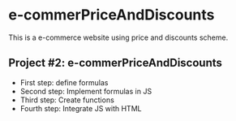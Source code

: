 # e-commerPriceAndDiscounts
This is a e-commerce website using price and discounts scheme.

## Project #2: e-commerPriceAndDiscounts

- First step: define formulas
- Second step: Implement formulas in JS
- Third step: Create functions
- Fourth step: Integrate JS with HTML
